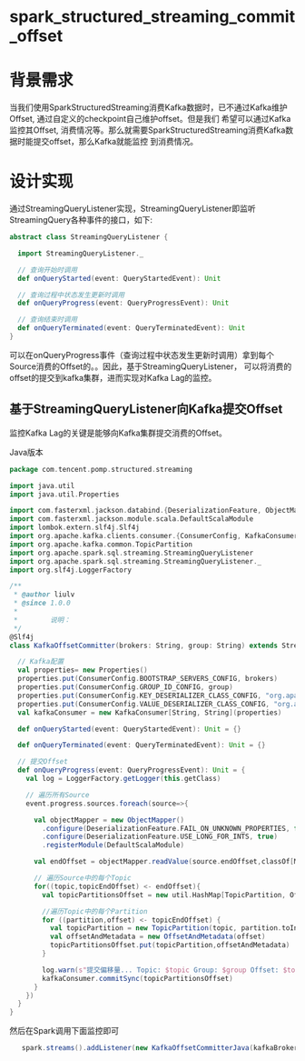 <h1>spark_structured_streaming_commit_offset</h1>

# 背景需求

当我们使用SparkStructuredStreaming消费Kafka数据时，已不通过Kafka维护Offset, 通过自定义的checkpoint自己维护offset。但是我们
希望可以通过Kafka监控其Offset, 消费情况等。那么就需要SparkStructuredStreaming消费Kafka数据时能提交offset，那么Kafka就能监控
到消费情况。

# 设计实现

通过StreamingQueryListener实现，StreamingQueryListener即监听StreamingQuery各种事件的接口，如下:

```scala
abstract class StreamingQueryListener {

  import StreamingQueryListener._

  // 查询开始时调用
  def onQueryStarted(event: QueryStartedEvent): Unit

  // 查询过程中状态发生更新时调用
  def onQueryProgress(event: QueryProgressEvent): Unit

  // 查询结束时调用
  def onQueryTerminated(event: QueryTerminatedEvent): Unit
}
```

可以在onQueryProgress事件（查询过程中状态发生更新时调用）拿到每个Source消费的Offset的。。因此，基于StreamingQueryListener，
可以将消费的offset的提交到kafka集群，进而实现对Kafka Lag的监控。

## 基于StreamingQueryListener向Kafka提交Offset

监控Kafka Lag的关键是能够向Kafka集群提交消费的Offset。

Java版本

```scala
package com.tencent.pomp.structured.streaming

import java.util
import java.util.Properties

import com.fasterxml.jackson.databind.{DeserializationFeature, ObjectMapper}
import com.fasterxml.jackson.module.scala.DefaultScalaModule
import lombok.extern.slf4j.Slf4j
import org.apache.kafka.clients.consumer.{ConsumerConfig, KafkaConsumer, OffsetAndMetadata}
import org.apache.kafka.common.TopicPartition
import org.apache.spark.sql.streaming.StreamingQueryListener
import org.apache.spark.sql.streaming.StreamingQueryListener._
import org.slf4j.LoggerFactory

/**
 * @author liulv
 * @since 1.0.0
 *
 *        说明：
 */
@Slf4j
class KafkaOffsetCommitter(brokers: String, group: String) extends StreamingQueryListener{

  // Kafka配置
  val properties= new Properties()
  properties.put(ConsumerConfig.BOOTSTRAP_SERVERS_CONFIG, brokers)
  properties.put(ConsumerConfig.GROUP_ID_CONFIG, group)
  properties.put(ConsumerConfig.KEY_DESERIALIZER_CLASS_CONFIG, "org.apache.kafka.common.serialization.StringDeserializer")
  properties.put(ConsumerConfig.VALUE_DESERIALIZER_CLASS_CONFIG, "org.apache.kafka.common.serialization.StringDeserializer")
  val kafkaConsumer = new KafkaConsumer[String, String](properties)

  def onQueryStarted(event: QueryStartedEvent): Unit = {}

  def onQueryTerminated(event: QueryTerminatedEvent): Unit = {}

  // 提交Offset
  def onQueryProgress(event: QueryProgressEvent): Unit = {
    val log = LoggerFactory.getLogger(this.getClass)

    // 遍历所有Source
    event.progress.sources.foreach(source=>{

      val objectMapper = new ObjectMapper()
        .configure(DeserializationFeature.FAIL_ON_UNKNOWN_PROPERTIES, false)
        .configure(DeserializationFeature.USE_LONG_FOR_INTS, true)
        .registerModule(DefaultScalaModule)

      val endOffset = objectMapper.readValue(source.endOffset,classOf[Map[String, Map[String, Long]]])

      // 遍历Source中的每个Topic
      for((topic,topicEndOffset) <- endOffset){
        val topicPartitionsOffset = new util.HashMap[TopicPartition, OffsetAndMetadata]()

        //遍历Topic中的每个Partition
        for ((partition,offset) <- topicEndOffset) {
          val topicPartition = new TopicPartition(topic, partition.toInt)
          val offsetAndMetadata = new OffsetAndMetadata(offset)
          topicPartitionsOffset.put(topicPartition,offsetAndMetadata)
        }

        log.warn(s"提交偏移量... Topic: $topic Group: $group Offset: $topicEndOffset")
        kafkaConsumer.commitSync(topicPartitionsOffset)
      }
    })
  }
}

```

然后在Spark调用下面监控即可

```scala
   spark.streams().addListener(new KafkaOffsetCommitterJava(kafkaBrokers, kafkaGroup));
```


 
